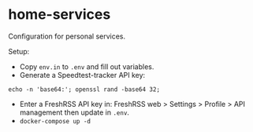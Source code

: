 # home-services

Configuration for personal services.

Setup:

- Copy `env.in` to `.env` and fill out variables.
- Generate a Speedtest-tracker API key:
```
echo -n 'base64:'; openssl rand -base64 32;
```
- Enter a FreshRSS API key in: FreshRSS web > Settings > Profile >
  API management then update in `.env`.
- `docker-compose up -d`
